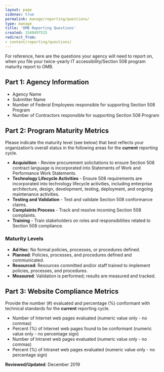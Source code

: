 ```yaml
---
layout: page
sidenav: true
permalink: manage/reporting/questions/
type: manage
title: 'OMB Reporting Questions'
created: 1549497525
redirect_from:
- content/reporting/questions/
---
```


For reference, here are the questions your agency will need to report on, when you file your twice-yearly IT accessibility/Section 508 program maturity report to OMB.

## **Part 1: Agency Information**

  * Agency Name
  * Submitter Name
  * Number of Federal Employees responsible for supporting Section 508 Program
  * Number of Contractors responsible for supporting Section 508 Program

## **Part 2: Program Maturity Metrics**

Please indicate the maturity level (see below) that best reflects your organization&rsquo;s overall status in the following areas for the **current**&nbsp;reporting cycle.

  * **Acquisition** - Review procurement solicitations to ensure Section 508 contract language is incorporated into Statements of Work and Performance Work Statements.
  * **Technology Lifecycle Activities** - Ensure 508 requirements are incorporated into technology lifecycle activities, including enterprise architecture, design, development, testing, deployment, and ongoing maintenance activities.
  * **Testing and Validation** - Test and validate Section 508 conformance claims.
  * **Complaints Process** - Track and resolve incoming Section 508 complaints.
  * **Training** - Train stakeholders on roles and responsibilities related to Section 508 compliance.

### **Maturity Levels**

  * **Ad Hoc**: No formal policies, processes, or procedures defined.
  * **Planned**: Policies, processes, and procedures defined and communicated.
  * **Resourced**: Resources committed and/or staff trained to implement policies, processes, and procedures.
  * **Measured**: Validation is performed; results are measured and tracked.

## **Part 3: Website Compliance Metrics**

Provide the number (#) evaluated and percentage (%) conformant with technical standards for the **current**&nbsp;reporting cycle.

  * Number of Internet web pages evaluated (numeric value only - no commas)
  * Percent (%) of Internet web pages found to be conformant (numeric value only - no percentage sign)
  * Number of Intranet web pages evaluated (numeric value only - no commas)
  * Percent (%) of Intranet web pages evaluated (numeric value only - no percentage sign)

  
**Reviewed/Updated**: December 2019